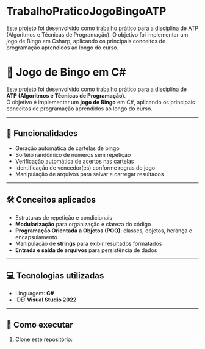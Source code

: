 # TrabalhoPraticoJogoBingoATP
Este projeto foi desenvolvido como trabalho prático para a disciplina de ATP (Algoritmos e Técnicas de Programação). O objetivo foi implementar um jogo de Bingo em Csharp, aplicando os principais conceitos de programação aprendidos ao longo do curso.


# 🎲 Jogo de Bingo em C#

Este projeto foi desenvolvido como trabalho prático para a disciplina de **ATP (Algoritmos e Técnicas de Programação)**.  
O objetivo é implementar um **jogo de Bingo** em C#, aplicando os principais conceitos de programação aprendidos ao longo do curso.

---

## 📌 Funcionalidades
- Geração automática de cartelas de bingo  
- Sorteio randômico de números sem repetição  
- Verificação automática de acertos nas cartelas  
- Identificação de vencedor(es) conforme regras do jogo  
- Manipulação de arquivos para salvar e carregar resultados  

---

## 🛠️ Conceitos aplicados
- Estruturas de repetição e condicionais  
- **Modularização** para organização e clareza do código  
- **Programação Orientada a Objetos (POO)**: classes, objetos, herança e encapsulamento  
- Manipulação de **strings** para exibir resultados formatados  
- **Entrada e saída de arquivos** para persistência de dados  

---

## 💻 Tecnologias utilizadas
- Linguagem: **C#**  
- IDE: **Visual Studio 2022**  

---

## 🚀 Como executar
1. Clone este repositório:  
   ```bash

